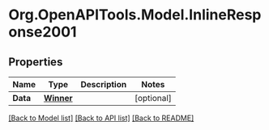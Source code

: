 
# Org.OpenAPITools.Model.InlineResponse2001

## Properties

Name | Type | Description | Notes
------------ | ------------- | ------------- | -------------
**Data** | [**Winner**](Winner.md) |  | [optional] 

[[Back to Model list]](../README.md#documentation-for-models)
[[Back to API list]](../README.md#documentation-for-api-endpoints)
[[Back to README]](../README.md)


